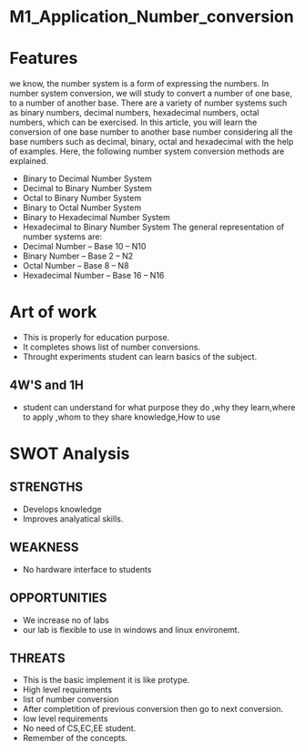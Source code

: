 # M1_Application_Number_conversion
# Features
we know, the number system is a form of expressing the numbers. In number system conversion, we will study to convert a number of one base, to a number of another base. There are a variety of number systems such as binary numbers, decimal numbers, hexadecimal numbers, octal numbers, which can be exercised.
In this article, you will learn the conversion of one base number to another base number considering all the base numbers such as decimal, binary, octal and hexadecimal with the help of examples. Here, the following number system conversion methods are explained.

* Binary to Decimal Number System
* Decimal to Binary Number System
* Octal to Binary Number System
* Binary to Octal Number System
* Binary to Hexadecimal Number System
* Hexadecimal to Binary Number System
The general representation of number systems are:
* Decimal Number – Base 10 – N10
* Binary Number – Base 2 – N2
* Octal Number – Base 8 – N8
* Hexadecimal Number – Base 16 – N16
# Art of work
* This is properly for education purpose.
* It completes shows list of number conversions.
* Throught experiments student can learn basics of the subject.
## 4W'S and 1H
* student can understand for what purpose they do ,why they learn,where to apply ,whom to they share knowledge,How to use

# SWOT Analysis
## STRENGTHS
* Develops knowledge
* Improves analyatical skills.
## WEAKNESS
* No hardware interface to students
## OPPORTUNITIES
* We increase no of labs
* our lab is flexible to use in windows and linux environemt.
## THREATS
* This is the basic implement it is like protype.
* High level requirements
* list of number conversion
* After completition of previous conversion then go to next conversion.
* Iow level requirements
* No need of CS,EC,EE student.
* Remember of the concepts.

